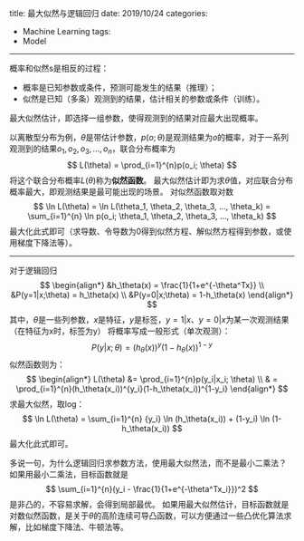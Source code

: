 title: 最大似然与逻辑回归
date: 2019/10/24
categories:
- Machine Learning
tags:
- Model
---


概率和似然s是相反的过程：
- 概率是已知参数或条件，预测可能发生的结果（推理）；
- 似然是已知（多条）观测到的结果，估计相关的参数或条件（训练）。

最大似然估计，即选择一组参数，使得观测到的结果对应最大出现概率。

以离散型分布为例，$\theta$是带估计参数，$p(o; \theta)$是观测结果为$o$的概率，对于一系列观测到的结果$o_1, o_2, o_3, ..., o_n$，联合分布概率为
$$
L(\theta) = \prod_{i=1}^{n}p(o_i; \theta)
$$
将这个联合分布概率$L(\theta)$称为**似然函数**。
最大似然估计即为求$\theta$值，对应联合分布概率最大，即观测结果是最可能出现的场景。
对似然函数取对数
$$
\ln L(\theta) = \ln L(\theta_1, \theta_2, \theta_3, ..., \theta_k) = \sum_{i=1}^{n} \ln p(o_i; \theta_1, \theta_2, \theta_3, ..., \theta_k)
$$
最大化此式即可（求导数、令导数为0得到似然方程、解似然方程得到参数，或使用梯度下降法等）。

---

对于逻辑回归
$$
\begin{align*}
&h_\theta(x) = \frac{1}{1+e^{-\theta^Tx}} \\
&P(y=1|x;\theta) = h_\theta(x) \\
&P(y=0|x;\theta) = 1-h_\theta(x)
\end{align*}
$$
其中，$\theta$是一些列参数，$x$是特征，$y$是标签，$y=1|x$、$y=0|x$为某一次观测结果（在特征为x时，标签为y）
将概率写成一般形式（单次观测）：
$$
P(y|x;\theta) = (h_\theta(x))^y(1-h_\theta(x))^{1-y}
$$
似然函数则为：
$$
\begin{align*}
L(\theta) &= \prod_{i=1}^{n}p(y_i|x_i; \theta) \\
& = \prod_{i=1}^{n}(h_\theta(x_i))^{y_i}(1-h_\theta(x_i))^{1-y_i}
\end{align*}
$$
求最大似然，取log：
$$
\ln L(\theta) = \sum_{i=1}^{n} {y_i} \ln (h_\theta(x_i)) + (1-y_i) \ln (1-h_\theta(x_i))
$$
最大化此式即可。

多说一句，为什么逻辑回归求参数方法，使用最大似然法，而不是最小二乘法？
如果用最小二乘法，目标函数就是
$$
\sum_{i=1}^{n}(y_i - \frac{1}{1+e^{-\theta^Tx_i}})^2
$$
是非凸的，不容易求解，会得到局部最优。
如果用最大似然估计，目标函数就是对数似然函数，是关于$\theta$的高阶连续可导凸函数，可以方便通过一些凸优化算法求解，比如梯度下降法、牛顿法等。

